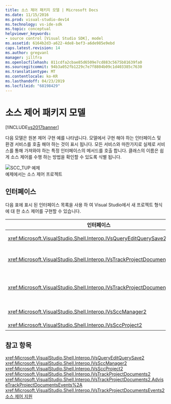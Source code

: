 ```yaml
---
title: 소스 제어 패키지 모델 | Microsoft Docs
ms.date: 11/15/2016
ms.prod: visual-studio-dev14
ms.technology: vs-ide-sdk
ms.topic: conceptual
helpviewer_keywords:
- source control [Visual Studio SDK], model
ms.assetid: 6164b2d3-a622-4de8-bef3-a6de985e9ebd
caps.latest.revision: 14
ms.author: gregvanl
manager: jillfra
ms.openlocfilehash: 811cdfa2cbae85d6509e7cd883c5675b81639fa0
ms.sourcegitcommit: 94b3a052fb1229c7e7f8804b09c1d403385c7630
ms.translationtype: MT
ms.contentlocale: ko-KR
ms.lasthandoff: 04/23/2019
ms.locfileid: "68198429"
---
```

# <a name="model-for-source-control-packages"></a>소스 제어 패키지 모델
[!INCLUDE[vs2017banner](../../includes/vs2017banner.md)]

다음 모델은 원본 제어 구현 예를 나타냅니다. 모델에서 구현 해야 하는 인터페이스 및 환경 서비스를 호출 해야 하는 것이 표시 됩니다. 모든 서비스와 마찬가지로 실제로 서비스를 통해 가져와야 하는 특정 인터페이스의 메서드를 호출 합니다. 클래스의 이름은 쉽게 소스 제어를 수행 하는 방법을 확인할 수 있도록 식별 됩니다.  
  
 ![SCC&#95;TUP 예제](../../extensibility/internals/media/scc-tup.gif "SCC_TUP")  
예제에서는 소스 제어 프로젝트  
  
## <a name="interfaces"></a>인터페이스  
 다음 표에 표시 된 인터페이스 목록을 사용 하 여 Visual Studio에서 새 프로젝트 형식에 대 한 소스 제어를 구현할 수 있습니다.  
  
|인터페이스|사용|  
|---------------|---------|  
|<xref:Microsoft.VisualStudio.Shell.Interop.IVsQueryEditQuerySave2>|프로젝트 및 변경 (더티) 파일 하거나 저장 하기 전에 편집기에서 호출 됩니다. 이 인터페이스를 사용 하 여 액세스를 <xref:Microsoft.VisualStudio.Shell.Interop.SVsQueryEditQuerySave> 서비스입니다.|  
|<xref:Microsoft.VisualStudio.Shell.Interop.IVsTrackProjectDocuments2>|추가, 제거 또는 파일 또는 디렉터리의 이름을 바꿀 수 있는 권한 요청 하는 프로젝트에서 호출 됩니다. 승인 된 추가, 제거 또는 작업의 이름을 바꿀 때 환경은 완료를 알리기 위해 프로젝트에서이 인터페이스를 사용 하는 것이 라고도 합니다. 사용 하 여 액세스 하는 데는 것은 <xref:Microsoft.VisualStudio.Shell.Interop.SVsTrackProjectDocuments> 서비스입니다.|  
|<xref:Microsoft.VisualStudio.Shell.Interop.IVsTrackProjectDocumentsEvents2>|프로젝트 추가 하거나 이름을 바꾸거나, 파일 또는 디렉터리를 제거 하는 경우 알림을 받으려면 등록 하는 모든 엔터티에 의해 구현 됩니다. 을 이벤트 알림에 등록 하려면 호출 <xref:Microsoft.VisualStudio.Shell.Interop.IVsTrackProjectDocuments2.AdviseTrackProjectDocumentsEvents%2A>합니다.|  
|<xref:Microsoft.VisualStudio.Shell.Interop.IVsSccManager2>|소스 제어 패키지를 사용 하 여 등록 하 고 소스 제어 상태에 대 한 정보를 가져오려면 프로젝트에서 호출 됩니다. 이 인터페이스를 사용 하 여 액세스를 <xref:Microsoft.VisualStudio.Shell.Interop.SVsSccManager> 서비스입니다.|  
|<xref:Microsoft.VisualStudio.Shell.Interop.IVsSccProject2>|소스 제어 설정을 프로젝트 파일에 필요한 가져올 프로젝트 파일에 대 한 정보에 대 한 원본 제어 요청에 응답 하 여 구현 합니다.|  
  
## <a name="see-also"></a>참고 항목  
 <xref:Microsoft.VisualStudio.Shell.Interop.IVsQueryEditQuerySave2>   
 <xref:Microsoft.VisualStudio.Shell.Interop.IVsSccManager2>   
 <xref:Microsoft.VisualStudio.Shell.Interop.IVsSccProject2>   
 <xref:Microsoft.VisualStudio.Shell.Interop.IVsTrackProjectDocuments2>   
 <xref:Microsoft.VisualStudio.Shell.Interop.IVsTrackProjectDocuments2.AdviseTrackProjectDocumentsEvents%2A>   
 <xref:Microsoft.VisualStudio.Shell.Interop.IVsTrackProjectDocumentsEvents2>   
 [소스 제어 지원](../../extensibility/internals/supporting-source-control.md)
